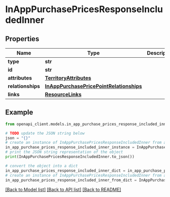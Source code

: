 # InAppPurchasePricesResponseIncludedInner


## Properties

Name | Type | Description | Notes
------------ | ------------- | ------------- | -------------
**type** | **str** |  | 
**id** | **str** |  | 
**attributes** | [**TerritoryAttributes**](TerritoryAttributes.md) |  | [optional] 
**relationships** | [**InAppPurchasePricePointRelationships**](InAppPurchasePricePointRelationships.md) |  | [optional] 
**links** | [**ResourceLinks**](ResourceLinks.md) |  | [optional] 

## Example

```python
from openapi_client.models.in_app_purchase_prices_response_included_inner import InAppPurchasePricesResponseIncludedInner

# TODO update the JSON string below
json = "{}"
# create an instance of InAppPurchasePricesResponseIncludedInner from a JSON string
in_app_purchase_prices_response_included_inner_instance = InAppPurchasePricesResponseIncludedInner.from_json(json)
# print the JSON string representation of the object
print(InAppPurchasePricesResponseIncludedInner.to_json())

# convert the object into a dict
in_app_purchase_prices_response_included_inner_dict = in_app_purchase_prices_response_included_inner_instance.to_dict()
# create an instance of InAppPurchasePricesResponseIncludedInner from a dict
in_app_purchase_prices_response_included_inner_from_dict = InAppPurchasePricesResponseIncludedInner.from_dict(in_app_purchase_prices_response_included_inner_dict)
```
[[Back to Model list]](../README.md#documentation-for-models) [[Back to API list]](../README.md#documentation-for-api-endpoints) [[Back to README]](../README.md)


